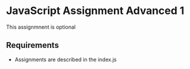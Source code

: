 # JavaScript Assignment Advanced 1

This assignmnent is optional

## Requirements

- Assignments are described in the index.js
